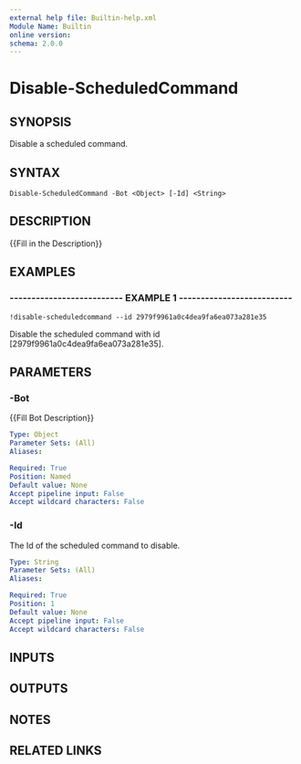 ```yaml
---
external help file: Builtin-help.xml
Module Name: Builtin
online version: 
schema: 2.0.0
---
```


# Disable-ScheduledCommand

## SYNOPSIS
Disable a scheduled command.

## SYNTAX

```
Disable-ScheduledCommand -Bot <Object> [-Id] <String>
```

## DESCRIPTION
{{Fill in the Description}}

## EXAMPLES

### -------------------------- EXAMPLE 1 --------------------------
```
!disable-scheduledcommand --id 2979f9961a0c4dea9fa6ea073a281e35
```

Disable the scheduled command with id \[2979f9961a0c4dea9fa6ea073a281e35\].

## PARAMETERS

### -Bot
{{Fill Bot Description}}

```yaml
Type: Object
Parameter Sets: (All)
Aliases: 

Required: True
Position: Named
Default value: None
Accept pipeline input: False
Accept wildcard characters: False
```

### -Id
The Id of the scheduled command to disable.

```yaml
Type: String
Parameter Sets: (All)
Aliases: 

Required: True
Position: 1
Default value: None
Accept pipeline input: False
Accept wildcard characters: False
```

## INPUTS

## OUTPUTS

## NOTES

## RELATED LINKS

